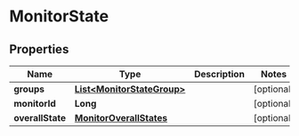 

# MonitorState

## Properties

Name | Type | Description | Notes
------------ | ------------- | ------------- | -------------
**groups** | [**List&lt;MonitorStateGroup&gt;**](MonitorStateGroup.md) |  |  [optional]
**monitorId** | **Long** |  |  [optional]
**overallState** | [**MonitorOverallStates**](MonitorOverallStates.md) |  |  [optional]



